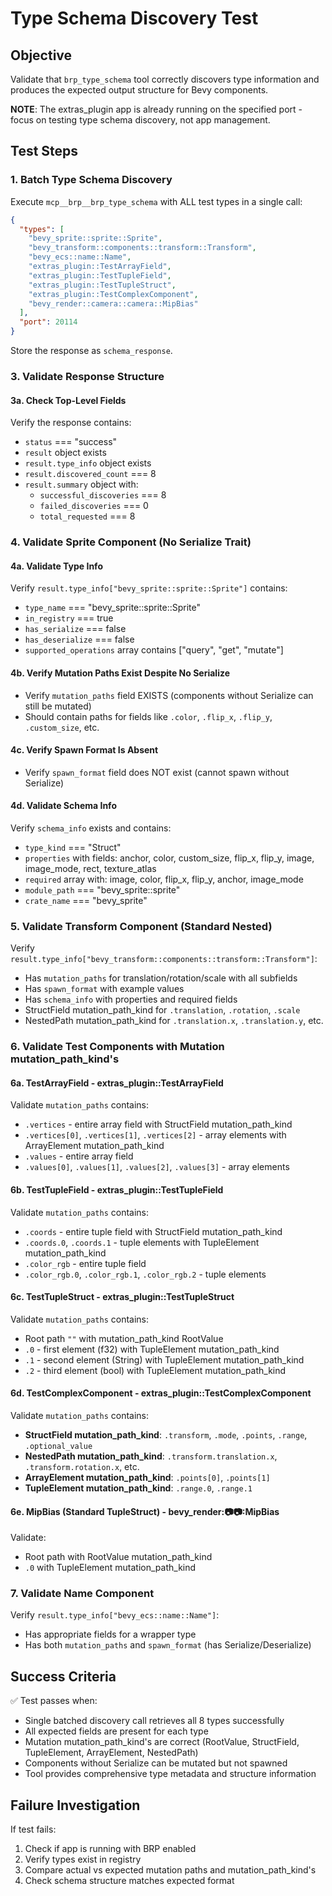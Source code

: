 # Type Schema Discovery Test

## Objective
Validate that `brp_type_schema` tool correctly discovers type information and produces the expected output structure for Bevy components.

**NOTE**: The extras_plugin app is already running on the specified port - focus on testing type schema discovery, not app management.

## Test Steps

### 1. Batch Type Schema Discovery

Execute `mcp__brp__brp_type_schema` with ALL test types in a single call:
```json
{
  "types": [
    "bevy_sprite::sprite::Sprite",
    "bevy_transform::components::transform::Transform",
    "bevy_ecs::name::Name",
    "extras_plugin::TestArrayField",
    "extras_plugin::TestTupleField",
    "extras_plugin::TestTupleStruct",
    "extras_plugin::TestComplexComponent",
    "bevy_render::camera::camera::MipBias"
  ],
  "port": 20114
}
```
Store the response as `schema_response`.

### 3. Validate Response Structure

#### 3a. Check Top-Level Fields
Verify the response contains:
- `status` === "success"
- `result` object exists
- `result.type_info` object exists
- `result.discovered_count` === 8
- `result.summary` object with:
  - `successful_discoveries` === 8
  - `failed_discoveries` === 0
  - `total_requested` === 8

### 4. Validate Sprite Component (No Serialize Trait)

#### 4a. Validate Type Info
Verify `result.type_info["bevy_sprite::sprite::Sprite"]` contains:
- `type_name` === "bevy_sprite::sprite::Sprite"
- `in_registry` === true
- `has_serialize` === false
- `has_deserialize` === false
- `supported_operations` array contains ["query", "get", "mutate"]

#### 4b. Verify Mutation Paths Exist Despite No Serialize
- Verify `mutation_paths` field EXISTS (components without Serialize can still be mutated)
- Should contain paths for fields like `.color`, `.flip_x`, `.flip_y`, `.custom_size`, etc.

#### 4c. Verify Spawn Format Is Absent
- Verify `spawn_format` field does NOT exist (cannot spawn without Serialize)

#### 4d. Validate Schema Info
Verify `schema_info` exists and contains:
- `type_kind` === "Struct"
- `properties` with fields: anchor, color, custom_size, flip_x, flip_y, image, image_mode, rect, texture_atlas
- `required` array with: image, color, flip_x, flip_y, anchor, image_mode
- `module_path` === "bevy_sprite::sprite"
- `crate_name` === "bevy_sprite"

### 5. Validate Transform Component (Standard Nested)

Verify `result.type_info["bevy_transform::components::transform::Transform"]`:
- Has `mutation_paths` for translation/rotation/scale with all subfields
- Has `spawn_format` with example values
- Has `schema_info` with properties and required fields
- StructField mutation_path_kind for `.translation`, `.rotation`, `.scale`
- NestedPath mutation_path_kind for `.translation.x`, `.translation.y`, etc.

### 6. Validate Test Components with Mutation mutation_path_kind's

#### 6a. TestArrayField - extras_plugin::TestArrayField
Validate `mutation_paths` contains:
- `.vertices` - entire array field with StructField mutation_path_kind
- `.vertices[0]`, `.vertices[1]`, `.vertices[2]` - array elements with ArrayElement mutation_path_kind
- `.values` - entire array field
- `.values[0]`, `.values[1]`, `.values[2]`, `.values[3]` - array elements

#### 6b. TestTupleField - extras_plugin::TestTupleField
Validate `mutation_paths` contains:
- `.coords` - entire tuple field with StructField mutation_path_kind
- `.coords.0`, `.coords.1` - tuple elements with TupleElement mutation_path_kind
- `.color_rgb` - entire tuple field
- `.color_rgb.0`, `.color_rgb.1`, `.color_rgb.2` - tuple elements

#### 6c. TestTupleStruct - extras_plugin::TestTupleStruct
Validate `mutation_paths` contains:
- Root path `""` with mutation_path_kind RootValue
- `.0` - first element (f32) with TupleElement mutation_path_kind
- `.1` - second element (String) with TupleElement mutation_path_kind
- `.2` - third element (bool) with TupleElement mutation_path_kind

#### 6d. TestComplexComponent - extras_plugin::TestComplexComponent
Validate `mutation_paths` contains:
- **StructField mutation_path_kind**: `.transform`, `.mode`, `.points`, `.range`, `.optional_value`
- **NestedPath mutation_path_kind**: `.transform.translation.x`, `.transform.rotation.x`, etc.
- **ArrayElement mutation_path_kind**: `.points[0]`, `.points[1]`
- **TupleElement mutation_path_kind**: `.range.0`, `.range.1`

#### 6e. MipBias (Standard TupleStruct) - bevy_render::camera::camera::MipBias
Validate:
- Root path with RootValue mutation_path_kind
- `.0` with TupleElement mutation_path_kind

### 7. Validate Name Component
Verify `result.type_info["bevy_ecs::name::Name"]`:
- Has appropriate fields for a wrapper type
- Has both `mutation_paths` and `spawn_format` (has Serialize/Deserialize)


## Success Criteria

✅ Test passes when:
- Single batched discovery call retrieves all 8 types successfully
- All expected fields are present for each type
- Mutation mutation_path_kind's are correct (RootValue, StructField, TupleElement, ArrayElement, NestedPath)
- Components without Serialize can be mutated but not spawned
- Tool provides comprehensive type metadata and structure information

## Failure Investigation

If test fails:
1. Check if app is running with BRP enabled
2. Verify types exist in registry
3. Compare actual vs expected mutation paths and mutation_path_kind's
4. Check schema structure matches expected format
